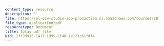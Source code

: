 ```yaml
---
content_type: resource
description: ''
file: https://ol-ocw-studio-app-production.s3.amazonaws.com/courses/18-s096-topics-in-mathematics-with-applications-in-finance-fall-2013/2f19d915141f19991f461e121c61fdf4_PPl-7_RL0Ko.pdf
file_type: application/pdf
resourcetype: Document
title: 3play pdf file
uid: 2f19d915-141f-1999-1f46-1e121c61fdf4
---
```

